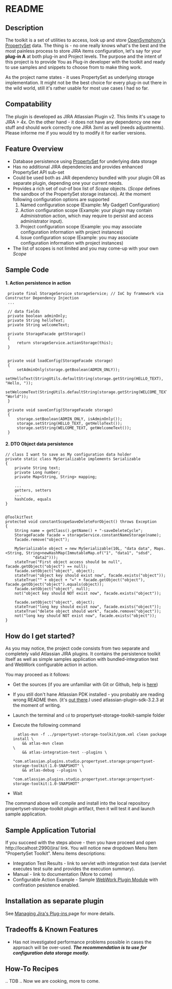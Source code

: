# README

## Description
The toolkit is a set of utilities to access, look up and store [OpenSymphony's PropertySet](http://www.opensymphony.com/propertyset/) data. The thing is - no one really knows what's the best and the most painless process to store JIRA items configuration, let's say for your **__plug-in A__** at both plug-in and Project levels.
The purpose and the intent of this project is to provide You as Plug-in developer with the toolkit and ready to use samples and snippets to choose from to make thing work. 

As the project name states - it uses PropertySet as underlying storage implementation. It might not be the best choice for every plug-in out there in the wild world, still it's rather usable for most use cases I had so far.

## Compatability
The plugin is developed as JIRA Atlassian Plugin v2. This limits it's usage to JIRA > 4x.
On the other hand - it does not have any dependency one new stuff and should work correctly one JIRA 3xml as well (needs adjustments).
Please informe me if you would try to modify it for earlier versions.

## Feature Overview
- Database persistence using [PropertySet](http://www.opensymphony.com/propertyset/) for underlying data storage
- Has no additional JIRA dependencies and provides enhanced PropertySet API sub-set
- Could be used both as JAR dependency bundled with your plugin OR as separate plugin, depending one your current needs.
- Provides a rich set of out-of box list of _Scope_ objects. (_Scope_ defines the sandbox of the PropertySet storage instance). At
 the moment following configuration options are supported
  1. Named configuration scope (Example: My Gadget1 Configuration)
  1. Action configuration scope (Example: your plugin may contain _Administration_ action,
which may require to persist and access administrator input).
  1. Project configuration scope (Example: you may associate configuration information with project instances)
  1. Issue configuration scope (Example: you may associate configuration information with project instances)
- The list of scopes is not limited and you may come-up with your own _Scope_

## Sample Code

#### 1. Action persistence in action

     private final StorageService storageService; // IoC by framework via Constructor Dependency Injection
     ...

     // data fields
     private boolean adminOnly;
     private String helloText;
     private String welcomeText;

     private StorageFacade getStorage()
     {
         return storageService.actionStorage(this);
     }

    
     private void loadConfig(StorageFacade storage)
     {
         setAdminOnly(storage.getBoolean(ADMIN_ONLY));
         setHelloText(StringUtils.defaultString(storage.getString(HELLO_TEXT), "Hello, "));
         setWelcomeText(StringUtils.defaultString(storage.getString(WELCOME_TEXT), "World"));
     }

     private void saveConfig(StorageFacade storage)
     {
         storage.setBoolean(ADMIN_ONLY, isAdminOnly());
         storage.setString(HELLO_TEXT, getHelloText());
         storage.setString(WELCOME_TEXT, getWelcomeText());
     }

#### 2. DTO Object data persistence
    // class I want to save as My configuration data holder
    private static class MySerializable implements Serializable
    {
        private String text;
        private Long number;
        private Map<String, String> mapping;
        
        ...
        getters, setters
        ...
        hashCode, equals
    }


    @ToolkitTest
    protected void constantScopeSaveDeleteForObject() throws Exception
    {
        String name = getClass().getName() + "-saveDeleteCycle";
        StorageFacade facade = storageService.constantNameStorage(name);
        facade.remove("object");

        MySerializable object = new MySerializable(10L, "data data", Maps.<String, String>newHashMap(ImmutableMap.of("1", "data1", "sdsd",
                "data2")));
        stateTrue("First object access should be null", facade.getObject("object") == null);
        facade.setObject("object", object);
        stateTrue("object key should exist now", facade.exists("object"));
        stateTrue("" + object + "=" + facade.getObject("object"), facade.getObject("object").equals(object));
        facade.setObject("object", null);
        not("object key should NOT exist now", facade.exists("object"));

        facade.setObject("object", object);
        stateTrue("long key should exist now", facade.exists("object"));
        stateTrue("delete object should work", facade.remove("object"));
        not("long key should NOT exist now", facade.exists("object"));
    }

## How do I get started?

As you may notice, the project code consists from two separate and completely valid Atlassian JIRA plugins. It contains the persistence
toolkit itself as well as simple samples application with bundled-integration test and WebWork configurable action in action.

You may proceed as it follows:

- Get the sources (if you are unfamiliar with Git or Github, help is [here](http://help.github.com/))
- If you still don't hane Atlassian PDK installed - you probably are reading wrong README then. (it's [out there](http://confluence.atlassian.com/display/DEVNET/Developing+your+Plugin+using+the+Atlassian+Plugin+SDK).I used atlassian-plugin-sdk-3.2.3 at the moment of writing.
- Launch the terminal and `cd` to propertyset-storage-toolkit-sample folder
- Execute the following command

        atlas-mvn -f ../propertyset-storage-toolkit/pom.xml clean package install \
          && atlas-mvn clean                                                      \
          && atlas-integration-test --plugins \
             "com.atlassian.plugins.studio.propertyset.storage:propertyset-storage-toolkit:1.0-SNAPSHOT" \
          && atlas-debug --plugins \
             "com.atlassian.plugins.studio.propertyset.storage:propertyset-storage-toolkit:1.0-SNAPSHOT"
* Wait

The command above will compile and install into the local repository propertyset-storage-toolkit plugin artifact,
then it will test it and launch sample application.

## Sample Application Tutorial

If you succeed with the steps above - then you have proceed and open http://localhost:2990/jira/ link. You will notice new dropdown Menu Item "PropertySet Toolkit". Menu items descriptions:

- Integration Test Results - link to servlet with integration test data (servlet executes test suite and provides the execution summary).
- Manual - link to documentation (More to come)
- Configurable Action Example - Sample [WebWork Plugin Module](http://confluence.atlassian.com/display/JIRA/Webwork+plugin+module) with confiration pesistence enabled.


## Installation as separate plugin
See [Managing Jira's Plug-ins ](http://confluence.atlassian.com/display/JIRA/Managing+JIRA's+Plugins) page for more details.

## Tradeoffs & Known Features
- Has not investigated performance problems possible in cases the approach will be over-used. **_The recommendation is to use for  configuration data storage mostly._**


## How-To Recipes
.. TDB .. Now we are cooking, more to come.

